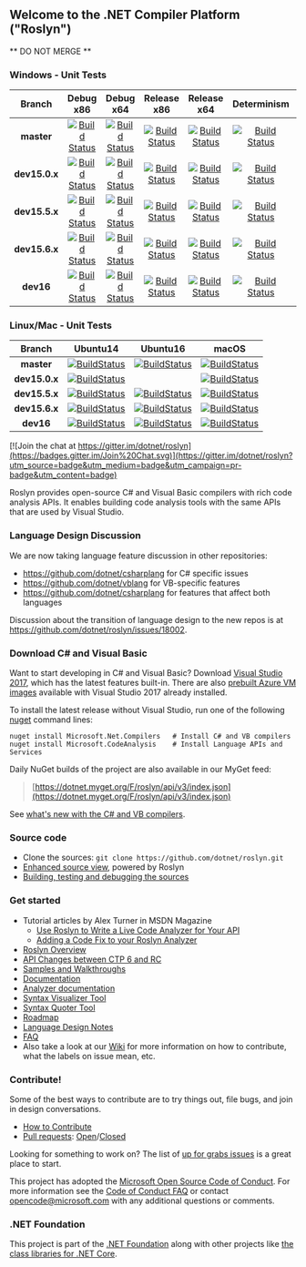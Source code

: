 ## Welcome to the .NET Compiler Platform ("Roslyn")
** DO NOT MERGE **

[//]: # (Begin current test results)

### Windows - Unit Tests
|Branch|Debug x86|Debug x64|Release x86|Release x64|Determinism|Debug Integration|Release Integration|
|:--:|:--:|:--:|:--:|:--:|:--:|:--:|:--:|
|**master**|[![Build Status](https://ci.dot.net/job/dotnet_roslyn/job/master/job/windows_debug_unit32/badge/icon)](https://ci.dot.net/job/dotnet_roslyn/job/master/job/windows_debug_unit32/)|[![Build Status](https://ci.dot.net/job/dotnet_roslyn/job/master/job/windows_debug_unit64/badge/icon)](https://ci.dot.net/job/dotnet_roslyn/job/master/job/windows_debug_unit64/)|[![Build Status](https://ci.dot.net/job/dotnet_roslyn/job/master/job/windows_release_unit32/badge/icon)](https://ci.dot.net/job/dotnet_roslyn/job/master/job/windows_release_unit32/)|[![Build Status](https://ci.dot.net/job/dotnet_roslyn/job/master/job/windows_release_unit64/badge/icon)](https://ci.dot.net/job/dotnet_roslyn/job/master/job/windows_release_unit64/)|[![Build Status](https://ci.dot.net/job/dotnet_roslyn/job/master/job/windows_determinism/badge/icon)](https://ci.dot.net/job/dotnet_roslyn/job/master/job/windows_determinism/)|[![Build Status](https://ci.dot.net/buildStatus/icon?job=dotnet_roslyn/master/windows_debug_vs-integration)](https://ci.dot.net/job/dotnet_roslyn/job/master/job/windows_debug_vs-integration/)|[![Build Status](https://ci.dot.net/buildStatus/icon?job=dotnet_roslyn/master/windows_release_vs-integration)](https://ci.dot.net/job/dotnet_roslyn/job/master/job/windows_release_vs-integration/)|
|**dev15.0.x**|[![Build Status](https://ci.dot.net/job/dotnet_roslyn/job/dev15.0.x/job/windows_debug_unit32/badge/icon)](https://ci.dot.net/job/dotnet_roslyn/job/dev15.0.x/job/windows_debug_unit32/)|[![Build Status](https://ci.dot.net/job/dotnet_roslyn/job/dev15.0.x/job/windows_debug_unit64/badge/icon)](https://ci.dot.net/job/dotnet_roslyn/job/dev15.0.x/job/windows_debug_unit64/)|[![Build Status](https://ci.dot.net/job/dotnet_roslyn/job/dev15.0.x/job/windows_release_unit32/badge/icon)](https://ci.dot.net/job/dotnet_roslyn/job/dev15.0.x/job/windows_release_unit32/)|[![Build Status](https://ci.dot.net/job/dotnet_roslyn/job/dev15.0.x/job/windows_release_unit64/badge/icon)](https://ci.dot.net/job/dotnet_roslyn/job/dev15.0.x/job/windows_release_unit64/)|[![Build Status](https://ci.dot.net/job/dotnet_roslyn/job/dev15.0.x/job/windows_determinism/badge/icon)](https://ci.dot.net/job/dotnet_roslyn/job/dev15.0.x/job/windows_determinism/)|[![Build Status](https://ci.dot.net/buildStatus/icon?job=dotnet_roslyn/dev15.0.x/windows_debug_vs-integration)](https://ci.dot.net/job/dotnet_roslyn/job/dev15.0.x/job/windows_debug_vs-integration/)|[![Build Status](https://ci.dot.net/buildStatus/icon?job=dotnet_roslyn/dev15.0.x/windows_release_vs-integration)](https://ci.dot.net/job/dotnet_roslyn/job/dev15.0.x/job/windows_release_vs-integration/)|
|**dev15.5.x**|[![Build Status](https://ci.dot.net/job/dotnet_roslyn/job/dev15.5.x/job/windows_debug_unit32/badge/icon)](https://ci.dot.net/job/dotnet_roslyn/job/dev15.5.x/job/windows_debug_unit32/)|[![Build Status](https://ci.dot.net/job/dotnet_roslyn/job/dev15.5.x/job/windows_debug_unit64/badge/icon)](https://ci.dot.net/job/dotnet_roslyn/job/dev15.5.x/job/windows_debug_unit64/)|[![Build Status](https://ci.dot.net/job/dotnet_roslyn/job/dev15.5.x/job/windows_release_unit32/badge/icon)](https://ci.dot.net/job/dotnet_roslyn/job/dev15.5.x/job/windows_release_unit32/)|[![Build Status](https://ci.dot.net/job/dotnet_roslyn/job/dev15.5.x/job/windows_release_unit64/badge/icon)](https://ci.dot.net/job/dotnet_roslyn/job/dev15.5.x/job/windows_release_unit64/)|[![Build Status](https://ci.dot.net/job/dotnet_roslyn/job/dev15.5.x/job/windows_determinism/badge/icon)](https://ci.dot.net/job/dotnet_roslyn/job/dev15.5.x/job/windows_determinism/)|[![Build Status](https://ci.dot.net/buildStatus/icon?job=dotnet_roslyn/dev15.5.x/windows_debug_vs-integration)](https://ci.dot.net/job/dotnet_roslyn/job/dev15.5.x/job/windows_debug_vs-integration/)|[![Build Status](https://ci.dot.net/buildStatus/icon?job=dotnet_roslyn/dev15.5.x/windows_release_vs-integration)](https://ci.dot.net/job/dotnet_roslyn/job/dev15.5.x/job/windows_release_vs-integration/)|
|**dev15.6.x**|[![Build Status](https://ci.dot.net/job/dotnet_roslyn/job/dev15.6.x/job/windows_debug_unit32/badge/icon)](https://ci.dot.net/job/dotnet_roslyn/job/dev15.6.x/job/windows_debug_unit32/)|[![Build Status](https://ci.dot.net/job/dotnet_roslyn/job/dev15.6.x/job/windows_debug_unit64/badge/icon)](https://ci.dot.net/job/dotnet_roslyn/job/dev15.6.x/job/windows_debug_unit64/)|[![Build Status](https://ci.dot.net/job/dotnet_roslyn/job/dev15.6.x/job/windows_release_unit32/badge/icon)](https://ci.dot.net/job/dotnet_roslyn/job/dev15.6.x/job/windows_release_unit32/)|[![Build Status](https://ci.dot.net/job/dotnet_roslyn/job/dev15.6.x/job/windows_release_unit64/badge/icon)](https://ci.dot.net/job/dotnet_roslyn/job/dev15.6.x/job/windows_release_unit64/)|[![Build Status](https://ci.dot.net/job/dotnet_roslyn/job/dev15.6.x/job/windows_determinism/badge/icon)](https://ci.dot.net/job/dotnet_roslyn/job/dev15.6.x/job/windows_determinism/)|[![Build Status](https://ci.dot.net/buildStatus/icon?job=dotnet_roslyn/dev15.6.x/windows_debug_vs-integration)](https://ci.dot.net/job/dotnet_roslyn/job/dev15.6.x/job/windows_debug_vs-integration/)|[![Build Status](https://ci.dot.net/buildStatus/icon?job=dotnet_roslyn/dev15.6.x/windows_release_vs-integration)](https://ci.dot.net/job/dotnet_roslyn/job/dev15.6.x/job/windows_release_vs-integration/)|
|**dev16**|[![Build Status](https://ci.dot.net/job/dotnet_roslyn/job/dev16/job/windows_debug_unit32/badge/icon)](https://ci.dot.net/job/dotnet_roslyn/job/dev16/job/windows_debug_unit32/)|[![Build Status](https://ci.dot.net/job/dotnet_roslyn/job/dev16/job/windows_debug_unit64/badge/icon)](https://ci.dot.net/job/dotnet_roslyn/job/dev16/job/windows_debug_unit64/)|[![Build Status](https://ci.dot.net/job/dotnet_roslyn/job/dev16/job/windows_release_unit32/badge/icon)](https://ci.dot.net/job/dotnet_roslyn/job/dev16/job/windows_release_unit32/)|[![Build Status](https://ci.dot.net/job/dotnet_roslyn/job/dev16/job/windows_release_unit64/badge/icon)](https://ci.dot.net/job/dotnet_roslyn/job/dev16/job/windows_release_unit64/)|[![Build Status](https://ci.dot.net/job/dotnet_roslyn/job/dev16/job/windows_determinism/badge/icon)](https://ci.dot.net/job/dotnet_roslyn/job/dev16/job/windows_determinism/)|[![Build Status](https://ci.dot.net/buildStatus/icon?job=dotnet_roslyn/dev16/windows_debug_vs-integration)](https://ci.dot.net/job/dotnet_roslyn/job/dev16/job/windows_debug_vs-integration/)|[![Build Status](https://ci.dot.net/buildStatus/icon?job=dotnet_roslyn/dev16/windows_release_vs-integration)](https://ci.dot.net/job/dotnet_roslyn/job/dev16/job/windows_release_vs-integration/)|

### Linux/Mac - Unit Tests
|Branch|Ubuntu14|Ubuntu16|macOS|
|:--:|:--:|:--:|:--:|
|**master**|[![BuildStatus](https://ci.dot.net/job/dotnet_roslyn/job/master/job/ubuntu_14_debug/badge/icon)](https://ci.dot.net/job/dotnet_roslyn/job/master/job/ubuntu_14_debug/)|[![BuildStatus](https://ci.dot.net/job/dotnet_roslyn/job/master/job/ubuntu_16_debug/badge/icon)](https://ci.dot.net/job/dotnet_roslyn/job/master/job/ubuntu_16_debug/)|[![BuildStatus](https://ci.dot.net/job/dotnet_roslyn/job/master/job/mac_debug/badge/icon)](https://ci.dot.net/job/dotnet_roslyn/job/master/job/mac_debug/)|
|**dev15.0.x**|[![BuildStatus](https://ci.dot.net/job/dotnet_roslyn/job/dev15.0.x/job/linux_debug/badge/icon)](https://ci.dot.net/job/dotnet_roslyn/job/dev15.0.x/job/linux_debug/)||[![BuildStatus](https://ci.dot.net/job/dotnet_roslyn/job/dev15.0.x/job/mac_debug/badge/icon)](https://ci.dot.net/job/dotnet_roslyn/job/dev15.0.x/job/mac_debug/)|
|**dev15.5.x**|[![BuildStatus](https://ci.dot.net/job/dotnet_roslyn/job/dev15.5.x/job/ubuntu_14_debug/badge/icon)](https://ci.dot.net/job/dotnet_roslyn/job/dev15.5.x/job/ubuntu_14_debug/)|[![BuildStatus](https://ci.dot.net/job/dotnet_roslyn/job/dev15.5.x/job/ubuntu_16_debug/badge/icon)](https://ci.dot.net/job/dotnet_roslyn/job/dev15.5.x/job/ubuntu_16_debug/)|[![BuildStatus](https://ci.dot.net/job/dotnet_roslyn/job/dev15.5.x/job/mac_debug/badge/icon)](https://ci.dot.net/job/dotnet_roslyn/job/dev15.5.x/job/mac_debug/)|
|**dev15.6.x**|[![BuildStatus](https://ci.dot.net/job/dotnet_roslyn/job/dev15.6.x/job/ubuntu_14_debug/badge/icon)](https://ci.dot.net/job/dotnet_roslyn/job/dev15.6.x/job/ubuntu_14_debug/)|[![BuildStatus](https://ci.dot.net/job/dotnet_roslyn/job/dev15.6.x/job/ubuntu_16_debug/badge/icon)](https://ci.dot.net/job/dotnet_roslyn/job/dev15.6.x/job/ubuntu_16_debug/)|[![BuildStatus](https://ci.dot.net/job/dotnet_roslyn/job/dev15.6.x/job/mac_debug/badge/icon)](https://ci.dot.net/job/dotnet_roslyn/job/dev15.6.x/job/mac_debug/)|
|**dev16**|[![BuildStatus](https://ci.dot.net/job/dotnet_roslyn/job/dev16/job/ubuntu_14_debug/badge/icon)](https://ci.dot.net/job/dotnet_roslyn/job/dev16/job/ubuntu_14_debug/)|[![BuildStatus](https://ci.dot.net/job/dotnet_roslyn/job/dev16/job/ubuntu_16_debug/badge/icon)](https://ci.dot.net/job/dotnet_roslyn/job/dev16/job/ubuntu_16_debug/)|[![BuildStatus](https://ci.dot.net/job/dotnet_roslyn/job/dev16/job/mac_debug/badge/icon)](https://ci.dot.net/job/dotnet_roslyn/job/dev16/job/mac_debug/)|

[//]: # (End current test results)

[![Join the chat at https://gitter.im/dotnet/roslyn](https://badges.gitter.im/Join%20Chat.svg)](https://gitter.im/dotnet/roslyn?utm_source=badge&utm_medium=badge&utm_campaign=pr-badge&utm_content=badge)


Roslyn provides open-source C# and Visual Basic compilers with rich code analysis APIs.  It enables building code analysis tools with the same APIs that are used by Visual Studio.

### Language Design Discussion

We are now taking language feature discussion in other repositories:
- https://github.com/dotnet/csharplang for C# specific issues
- https://github.com/dotnet/vblang for VB-specific features
- https://github.com/dotnet/csharplang for features that affect both languages

Discussion about the transition of language design to the new repos is at https://github.com/dotnet/roslyn/issues/18002.

### Download C# and Visual Basic

Want to start developing in C# and Visual Basic? Download [Visual Studio 2017](https://www.visualstudio.com/downloads/), which has the latest features built-in. There are 
also [prebuilt Azure VM images](https://azuremarketplace.microsoft.com/en-us/marketplace/apps/category/compute?search=visual%20studio%202017) available with 
Visual Studio 2017 already installed.

To install the latest release without Visual Studio, run one of the following [nuget](https://dist.nuget.org/index.html) command lines:

```
nuget install Microsoft.Net.Compilers   # Install C# and VB compilers
nuget install Microsoft.CodeAnalysis    # Install Language APIs and Services
```

Daily NuGet builds of the project are also available in our MyGet feed:

> [https://dotnet.myget.org/F/roslyn/api/v3/index.json](https://dotnet.myget.org/F/roslyn/api/v3/index.json)

See [what's new with the C# and VB compilers](https://github.com/dotnet/roslyn/wiki/Changelog-for-C%23-and-VB-compilers).

### Source code

* Clone the sources: `git clone https://github.com/dotnet/roslyn.git`
* [Enhanced source view](http://source.roslyn.io/), powered by Roslyn 
* [Building, testing and debugging the sources](https://github.com/dotnet/roslyn/wiki/Building%20Testing%20and%20Debugging)

### Get started

* Tutorial articles by Alex Turner in MSDN Magazine
  - [Use Roslyn to Write a Live Code Analyzer for Your API](https://msdn.microsoft.com/en-us/magazine/dn879356)
  - [Adding a Code Fix to your Roslyn Analyzer](https://msdn.microsoft.com/en-us/magazine/dn904670.aspx)
* [Roslyn Overview](https://github.com/dotnet/roslyn/wiki/Roslyn%20Overview) 
* [API Changes between CTP 6 and RC](https://github.com/dotnet/roslyn/wiki/VS-2015-RC-API-Changes)
* [Samples and Walkthroughs](https://github.com/dotnet/roslyn/wiki/Samples-and-Walkthroughs)
* [Documentation](https://github.com/dotnet/roslyn/tree/master/docs)
* [Analyzer documentation](https://github.com/dotnet/roslyn/tree/master/docs/analyzers)
* [Syntax Visualizer Tool](https://github.com/dotnet/roslyn/wiki/Syntax%20Visualizer)
* [Syntax Quoter Tool](http://roslynquoter.azurewebsites.net)
* [Roadmap](https://github.com/dotnet/roslyn/wiki/Roadmap) 
* [Language Design Notes](https://github.com/dotnet/roslyn/issues?q=label%3A%22Design+Notes%22+)
* [FAQ](https://github.com/dotnet/roslyn/wiki/FAQ)
* Also take a look at our [Wiki](https://github.com/dotnet/roslyn/wiki) for more information on how to contribute, what the labels on issue mean, etc.

### Contribute!

Some of the best ways to contribute are to try things out, file bugs, and join in design conversations. 

* [How to Contribute](https://github.com/dotnet/roslyn/wiki/Contributing-Code)
* [Pull requests](https://github.com/dotnet/roslyn/pulls): [Open](https://github.com/dotnet/roslyn/pulls?q=is%3Aopen+is%3Apr)/[Closed](https://github.com/dotnet/roslyn/pulls?q=is%3Apr+is%3Aclosed)

Looking for something to work on? The list of [up for grabs issues](https://github.com/dotnet/roslyn/labels/help%20wanted) is a great place to start.

This project has adopted the [Microsoft Open Source Code of Conduct](https://opensource.microsoft.com/codeofconduct/).  For more information see the [Code of Conduct FAQ](https://opensource.microsoft.com/codeofconduct/faq/) or contact [opencode@microsoft.com](mailto:opencode@microsoft.com) with any additional questions or comments.

### .NET Foundation

This project is part of the [.NET Foundation](http://www.dotnetfoundation.org/projects) along with other
projects like [the class libraries for .NET Core](https://github.com/dotnet/corefx/). 
